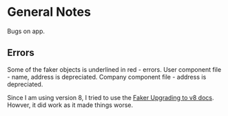 # General Notes

Bugs on app.

## Errors

Some of the faker objects is underlined in red - errors.
User component file - name, address is depreciated.
Company component file - address is depreciated.

Since I am using version 8, I tried to use the [Faker Upgrading to v8 docs](https://fakerjs.dev/guide/upgrading.html). Howver, it did work as it made things worse.
